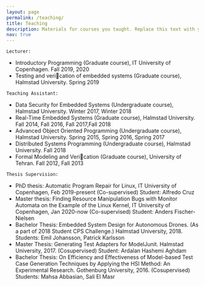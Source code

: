 ```yaml
---
layout: page
permalink: /teaching/
title: Teaching
description: Materials for courses you taught. Replace this text with your description.
nav: true
---
```

`Lecturer:`
- Introductory Programming (Graduate course), IT University of Copenhagen.
Fall 2019, 2020
- Testing and verication of embedded systems (Graduate course), Halmstad University.
Spring 2019

`Teaching Assistant:`
- Data Security for Embedded Systems (Undergraduate course), Halmstad University.
Winter 2017, Winter 2018
- Real-Time Embedded Systems (Graduate course), Halmstad University.
Fall 2014, Fall 2016, Fall 2017,Fall 2018
- Advanced Object Oriented Programming (Undergraduate course), Halmstad University.
Spring 2015, Spring 2016, Spring 2017
- Distributed Systems Programming (Undergraduate course), Halmstad University.
Fall 2018
- Formal Modeling and Verication (Graduate course), University of Tehran.
Fall 2012, Fall 2013

`Thesis Supervision:`
- PhD thesis: Automatic Program Repair for Linux, IT University of Copenhagen,
Feb 2019-present (Co-supervised) Student: Alfredo Cruz
- Master thesis: Finding Resource Manipulation Bugs with Monitor Automata on the Example of
the Linux Kernel, IT University of Copenhagen, Jan 2020-now (Co-supervised) Student: Anders
Fischer-Nielsen
- Bachelor Thesis: Embedded System Design for Autonomous Drones. (As a part of 2018 Student
CPS Challenge.) Halmstad University, 2018.
Students: Emil Johansson, Patrick Karlsson
- Master Thesis: Generating Test Adapters for ModelJunit. Halmstad University, 2017. (Cosupervised)
Student: Ardalan Hashemi Aghdam
- Bachelor Thesis: On Efficiency and Effectiveness of Model-based Test Case Generation Techniques
by Applying the HSI Method: An Experimental Research. Gothenburg University, 2016. (Cosupervised)
Students: Mahsa Abbasian, Sali El Masr

